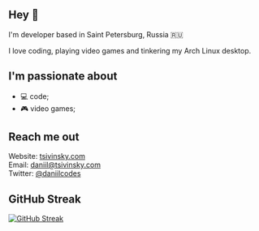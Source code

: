 ## Hey :wave:

I'm developer based in Saint Petersburg, Russia 🇷🇺

I love coding, playing video games and tinkering my Arch Linux desktop.

## I'm passionate about

- 💻 code;
- 🎮 video games;

## Reach me out

Website: [tsivinsky.com](https://tsivinsky.com)<br />
Email: [daniil@tsivinsky.com](mailto:daniil@tsivinsky.com)<br />
Twitter: [@daniilcodes](https://twitter.com/daniilcodes)

## GitHub Streak

[![GitHub Streak](https://github-readme-streak-stats.herokuapp.com?user=tsivinsky&theme=ayu-mirage&hide_border=true)](https://git.io/streak-stats)
